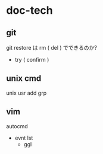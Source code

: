 
# doc-tech


## git

git restore は rm ( del ) でできるのか?
- try ( confirm )


## unix cmd

unix usr add grp


## vim

autocmd
- evnt lst
  - ggl


